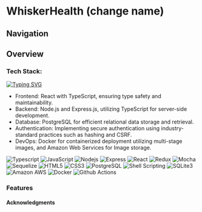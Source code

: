 # WhiskerHealth (change name)

## Navigation

## Overview

### Tech Stack:

[![Typing SVG](https://readme-typing-svg.demolab.com?font=Fira+Code&pause=500&color=007acc&width=435&lines=TypeScript;Express;Sequelize;React;Redux;PostgreSQL;SQLite3;Docker;HTML5;CSS3)](https://git.io/typing-svg)

- Frontend: React with TypeScript, ensuring type safety and maintainability.
- Backend: Node.js and Express.js, utilizing TypeScript for server-side development.
- Database: PostgreSQL for efficient relational data storage and retrieval.
- Authentication: Implementing secure authentication using industry-standard practices such as hashing and CSRF.
- DevOps: Docker for containerized deployment utilizing multi-stage images, and Amazon Web Services for Image storage.

![Typescript](https://img.shields.io/badge/TypeScript-007ACC?style=for-the-badge&logo=typescript&logoColor=white)
![JavaScript](https://img.shields.io/badge/JavaScript-323330?style=for-the-badge&logo=javascript&logoColor=F7DF1E)
![Nodejs](https://img.shields.io/badge/Node.js-43853D?style=for-the-badge&logo=node.js&logoColor=white)
![Express](https://img.shields.io/badge/Express.js-404D59?style=for-the-badge)
![React](https://img.shields.io/badge/React-20232A?style=for-the-badge&logo=react&logoColor=61DAFB)
![Redux](https://img.shields.io/badge/Redux-593D88?style=for-the-badge&logo=redux&logoColor=white)
![Mocha](https://img.shields.io/badge/mocha.js-323330?style=for-the-badge&logo=mocha&logoColor=Brown)
![Sequelize](https://img.shields.io/badge/sequelize-323330?style=for-the-badge&logo=sequelize&logoColor=blue)
![HTML5](https://img.shields.io/badge/HTML5-E34F26?style=for-the-badge&logo=html5&logoColor=white)
![CSS3](https://img.shields.io/badge/CSS3-1572B6?style=for-the-badge&logo=css3&logoColor=white)
![PostgreSQL](https://img.shields.io/badge/PostgreSQL-316192?style=for-the-badge&logo=postgresql&logoColor=white)
![Shell Scripting](https://img.shields.io/badge/Shell_Script-121011?style=for-the-badge&logo=gnu-bash&logoColor=white)
![SQLite3](https://img.shields.io/badge/SQLite3-00000F?style=for-the-badge&logo=sqlite3&logoColor=white)
![Amazon AWS](https://img.shields.io/badge/Amazon_AWS-232F3E?style=for-the-badge&logo=amazon-aws&logoColor=white)
![Docker](https://img.shields.io/badge/Docker-2CA5E0?style=for-the-badge&logo=docker&logoColor=white)
![Github Actions](https://img.shields.io/badge/GitHub_Actions-2088FF?style=for-the-badge&logo=github-actions&logoColor=white)

### Features

#### Acknowledgments
